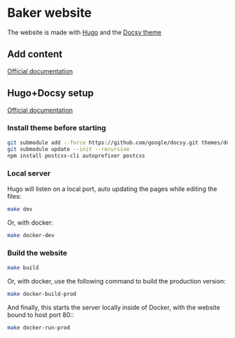 # Baker website

The website is made with [Hugo](https://gohugo.io/) and the [Docsy theme](https://github.com/google/docsy)

## Add content

[Official documentation](https://www.docsy.dev/docs/adding-content/content/)

## Hugo+Docsy setup

[Official documentation](https://www.docsy.dev/docs/getting-started/)

### Install theme before starting

```sh
git submodule add --force https://github.com/google/docsy.git themes/docsy
git submodule update --init --recursive
npm install postcss-cli autoprefixer postcss
```

### Local server

Hugo will listen on a local port, auto updating the pages while editing the files:

```sh
make dev
```

Or, with docker: 

```sh
make docker-dev
```

### Build the website

```sh
make build
```

Or, with docker, use the following command to build the production version:

```sh
make docker-build-prod
```

And finally, this starts the server locally inside of Docker, with the website bound to host port 80::

```sh
make docker-run-prod
```
